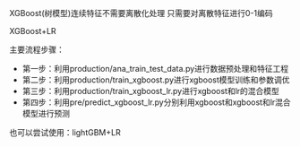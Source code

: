 XGBoost(树模型)连续特征不需要离散化处理
只需要对离散特征进行0-1编码

XGBoost+LR

主要流程步骤：

* 第一步：利用production/ana_train_test_data.py进行数据预处理和特征工程
* 第二步：利用production/train_xgboost.py进行xgboost模型训练和参数调优
* 第三步：利用production/train_xgboost_lr.py进行xgboost和lr的混合模型
* 第四步：利用pre/predict_xgboost_lr.py分别利用xgboost和xgboost和lr混合模型进行预测

也可以尝试使用：lightGBM+LR
